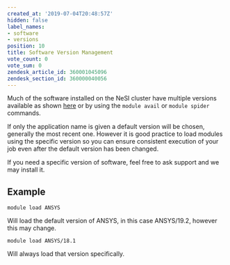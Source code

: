 ```yaml
---
created_at: '2019-07-04T20:48:57Z'
hidden: false
label_names:
- software
- versions
position: 10
title: Software Version Management
vote_count: 0
vote_sum: 0
zendesk_article_id: 360001045096
zendesk_section_id: 360000040056
---
```


Much of the software installed on the NeSI cluster have multiple
versions available as shown
[here](https://support.nesi.org.nz/hc/en-gb/sections/360000040076-Supported-Applications)
or by using the `module avail` or `module spider` commands.

If only the application name is given a default version will be chosen,
generally the most recent one. However it is good practice to load
modules using the specific version so you can ensure consistent
execution of your job even after the default version has been changed.

If you need a specific version of software, feel free to ask support and
we may install it.

## Example

    module load ANSYS

Will load the default version of ANSYS, in this case ANSYS/19.2, however
this may change.

    module load ANSYS/18.1

Will always load that version specifically.
